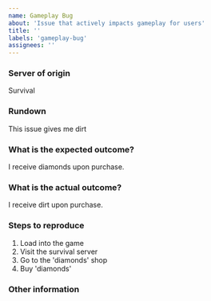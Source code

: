 ```yaml
---
name: Gameplay Bug
about: 'Issue that actively impacts gameplay for users'
title: ''
labels: 'gameplay-bug'
assignees: ''
---
```


<!-- Before continuing, please make sure that your bug hasn't already been submitted. -->

### Server of origin
<!-- What server does the issue effect? Survival? Skyblock? Global? -->
Survival

### Rundown

This issue gives me dirt

### What is the expected outcome?

I receive diamonds upon purchase.


### What is the actual outcome?

I receive dirt upon purchase.

### Steps to reproduce
<!-- Please list the steps you took to produce this bug, so we can also produce it too. -->

1. Load into the game
2. Visit the survival server
3. Go to the 'diamonds' shop
4. Buy 'diamonds'



### Other information
<!-- If you have any other information that you feel would help, please add it below -->
